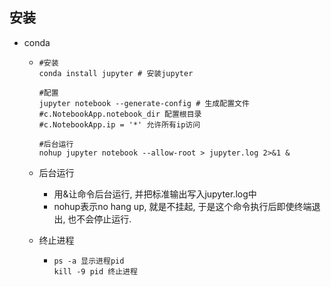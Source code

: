 ## 安装

- conda

  - ```shell
    #安装
    conda install jupyter # 安装jupyter
    
    #配置
    jupyter notebook --generate-config # 生成配置文件
    #c.NotebookApp.notebook_dir 配置根目录
    #c.NotebookApp.ip = '*' 允许所有ip访问
    
    #后台运行
    nohup jupyter notebook --allow-root > jupyter.log 2>&1 &
    ```
    
   - 后台运行
  
      - 用&让命令后台运行, 并把标准输出写入jupyter.log中
      - nohup表示no hang up, 就是不挂起, 于是这个命令执行后即使终端退出, 也不会停止运行.
  
    - 终止进程
    
      - ```shell
        ps -a 显示进程pid
        kill -9 pid 终止进程	
        ```